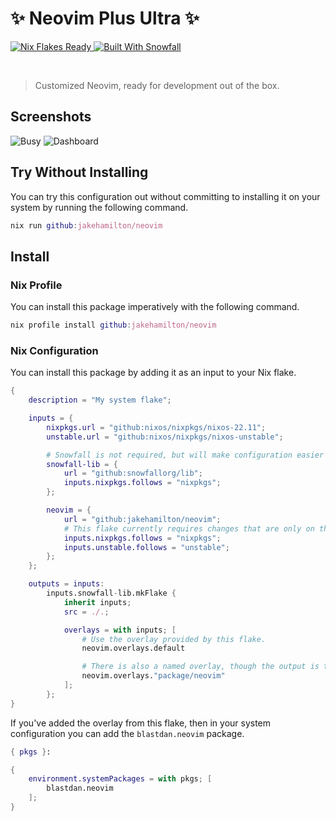# ✨ Neovim Plus Ultra ✨

<a href="https://nixos.wiki/wiki/Flakes" target="_blank">
	<img alt="Nix Flakes Ready" src="https://img.shields.io/static/v1?logo=nixos&logoColor=d8dee9&label=Nix%20Flakes&labelColor=5e81ac&message=Ready&color=d8dee9&style=for-the-badge">
</a>
<a href="https://github.com/snowfallorg/lib" target="_blank">
	<img alt="Built With Snowfall" src="https://img.shields.io/static/v1?logoColor=d8dee9&label=Built%20With&labelColor=5e81ac&message=Snowfall&color=d8dee9&style=for-the-badge">
</a>

<p>
<!--
	This paragraph is not empty, it contains an em space (UTF-8 8195) on the next line in order
	to create a gap in the page.
-->
  
</p>

> Customized Neovim, ready for development out of the box.

## Screenshots

![Busy](https://github.com/jakehamilton/neovim/assets/7005773/cc318a24-51aa-4412-9cfa-610ab9cc8991)
![Dashboard](https://github.com/jakehamilton/neovim/assets/7005773/27c3a3c4-acf0-4a89-be1e-4f642144348a)

## Try Without Installing

You can try this configuration out without committing to installing it on your system by running
the following command.

```nix
nix run github:jakehamilton/neovim
```

## Install

### Nix Profile

You can install this package imperatively with the following command.

```nix
nix profile install github:jakehamilton/neovim
```

### Nix Configuration

You can install this package by adding it as an input to your Nix flake.

```nix
{
	description = "My system flake";

	inputs = {
		nixpkgs.url = "github:nixos/nixpkgs/nixos-22.11";
		unstable.url = "github:nixos/nixpkgs/nixos-unstable";

		# Snowfall is not required, but will make configuration easier for you.
		snowfall-lib = {
			url = "github:snowfallorg/lib";
			inputs.nixpkgs.follows = "nixpkgs";
		};

		neovim = {
			url = "github:jakehamilton/neovim";
			# This flake currently requires changes that are only on the Unstable channel.
			inputs.nixpkgs.follows = "nixpkgs";
			inputs.unstable.follows = "unstable";
		};
	};

	outputs = inputs:
		inputs.snowfall-lib.mkFlake {
			inherit inputs;
			src = ./.;

			overlays = with inputs; [
				# Use the overlay provided by this flake.
				neovim.overlays.default

				# There is also a named overlay, though the output is the same.
				neovim.overlays."package/neovim"
			];
		};
}
```

If you've added the overlay from this flake, then in your system configuration
you can add the `blastdan.neovim` package.

```nix
{ pkgs }:

{
	environment.systemPackages = with pkgs; [
		blastdan.neovim
	];
}
```
